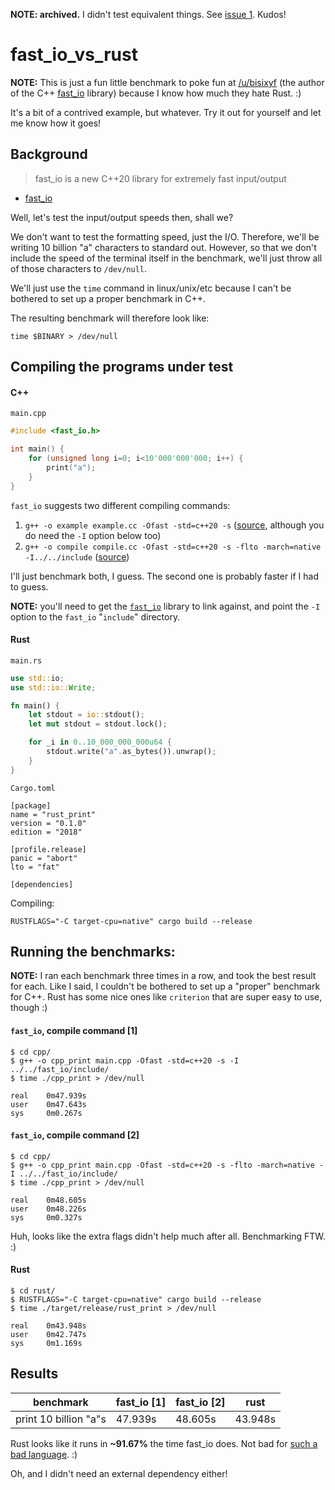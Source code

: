 **NOTE: archived.** I didn't test equivalent things. See [issue 1](https://github.com/rpropv/fast_io_vs_rust/issues/1). Kudos!

# fast_io_vs_rust

**NOTE:** This is just a fun little benchmark to poke fun at [/u/bisixyf](https://old.reddit.com/user/bisixyf) (the author of the C++ [fast_io](https://github.com/tearosccebe/fast_io) library) because I know how much they hate Rust. :)

It's a bit of a contrived example, but whatever. Try it out for yourself and let me know how it goes!

## Background

> fast_io is a new C++20 library for extremely fast input/output

- [fast_io](https://github.com/tearosccebe/fast_io)

Well, let's test the input/output speeds then, shall we?

We don't want to test the formatting speed, just the I/O. Therefore, we'll be writing 10 billion "a" characters to standard out. However, so that we don't include the speed of the terminal itself in the benchmark, we'll just throw all of those characters to `/dev/null`.

We'll just use the `time` command in linux/unix/etc because I can't be bothered to set up a proper benchmark in C++.

The resulting benchmark will therefore look like:

`time $BINARY > /dev/null`

## Compiling the programs under test

#### C++

`main.cpp`

```cpp
#include <fast_io.h>

int main() {
    for (unsigned long i=0; i<10'000'000'000; i++) {
        print("a");
    }
}
```

`fast_io` suggests two different compiling commands:

 1. `g++ -o example example.cc -Ofast -std=c++20 -s` ([source](https://github.com/tearosccebe/fast_io#getting-started), although you do need the `-I` option below too)
 2. `g++ -o compile compile.cc -Ofast -std=c++20 -s -flto -march=native -I../../include` ([source](https://github.com/tearosccebe/fast_io/blob/master/examples/0000.compile/compile.cc#L6))

I'll just benchmark both, I guess. The second one is probably faster if I had to guess.

**NOTE:** you'll need to get the [`fast_io`](https://github.com/tearosccebe/fast_io) library to link against, and point the `-I` option to the `fast_io` "`include`" directory.

#### Rust

`main.rs`

```rust
use std::io;
use std::io::Write;

fn main() {
    let stdout = io::stdout();
    let mut stdout = stdout.lock();

    for _i in 0..10_000_000_000u64 {
        stdout.write("a".as_bytes()).unwrap();
    }
}
```

`Cargo.toml`

```
[package]
name = "rust_print"
version = "0.1.0"
edition = "2018"

[profile.release]
panic = "abort"
lto = "fat"

[dependencies]
```

Compiling:

`RUSTFLAGS="-C target-cpu=native" cargo build --release`

## Running the benchmarks:

**NOTE:** I ran each benchmark three times in a row, and took the best result for each. Like I said, I couldn't be bothered to set up a "proper" benchmark for C++. Rust has some nice ones like `criterion` that are super easy to use, though :)

#### `fast_io`, compile command [1]

```
$ cd cpp/
$ g++ -o cpp_print main.cpp -Ofast -std=c++20 -s -I ../../fast_io/include/
$ time ./cpp_print > /dev/null

real    0m47.939s
user    0m47.643s
sys     0m0.267s
```

#### `fast_io`, compile command [2]

```
$ cd cpp/
$ g++ -o cpp_print main.cpp -Ofast -std=c++20 -s -flto -march=native -I ../../fast_io/include/
$ time ./cpp_print > /dev/null

real    0m48.605s
user    0m48.226s
sys     0m0.327s
```

Huh, looks like the extra flags didn't help much after all. Benchmarking FTW. :)

#### Rust

```
$ cd rust/
$ RUSTFLAGS="-C target-cpu=native" cargo build --release
$ time ./target/release/rust_print > /dev/null

real    0m43.948s
user    0m42.747s
sys     0m1.169s
```

## Results

| benchmark             | fast_io [1] | fast_io [2] | rust    |
| --------------------- | ----------- | ----------- | ------- |
| print 10 billion "a"s | 47.939s     | 48.605s     | 43.948s |

Rust looks like it runs in **~91.67%** the time fast_io does. Not bad for [such a bad language](https://www.youtube.com/watch?v=ksTyCQwHGro). :)

Oh, and I didn't need an external dependency either!
